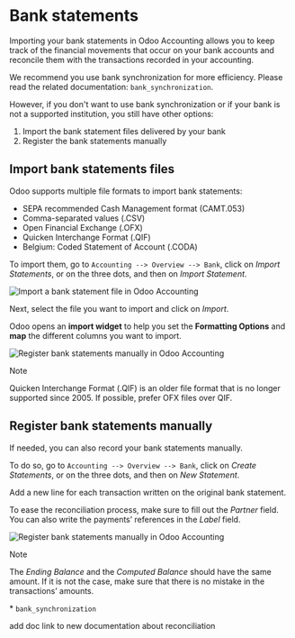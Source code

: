 # Bank statements

Importing your bank statements in Odoo Accounting allows you to keep
track of the financial movements that occur on your bank accounts and
reconcile them with the transactions recorded in your accounting.

We recommend you use bank synchronization for more efficiency. Please
read the related documentation: `bank_synchronization`.

However, if you don't want to use bank synchronization or if your bank
is not a supported institution, you still have other options:

1.  Import the bank statement files delivered by your bank
2.  Register the bank statements manually

## Import bank statements files

Odoo supports multiple file formats to import bank statements:

  - SEPA recommended Cash Management format (CAMT.053)
  - Comma-separated values (.CSV)
  - Open Financial Exchange (.OFX)
  - Quicken Interchange Format (.QIF)
  - Belgium: Coded Statement of Account (.CODA)

To import them, go to `Accounting --> Overview --> Bank`, click on
*Import Statements*, or on the three dots, and then on *Import
Statement*.

![Import a bank statement file in Odoo
Accounting](bank_statements/bank-statements-01.png)

Next, select the file you want to import and click on *Import*.

Odoo opens an **import widget** to help you set the **Formatting
Options** and **map** the different columns you want to import.

![Register bank statements manually in Odoo
Accounting](bank_statements/bank-statements-02.png)

<div class="note">

<div class="title">

Note

</div>

Quicken Interchange Format (.QIF) is an older file format that is no
longer supported since 2005. If possible, prefer OFX files over QIF.

</div>

## Register bank statements manually

If needed, you can also record your bank statements manually.

To do so, go to `Accounting --> Overview --> Bank`, click on *Create
Statements*, or on the three dots, and then on *New Statement*.

Add a new line for each transaction written on the original bank
statement.

To ease the reconciliation process, make sure to fill out the *Partner*
field. You can also write the payments’ references in the *Label* field.

![Register bank statements manually in Odoo
Accounting](bank_statements/bank-statements-03.png)

<div class="note">

<div class="title">

Note

</div>

The *Ending Balance* and the *Computed Balance* should have the same
amount. If it is not the case, make sure that there is no mistake in the
transactions’ amounts.

</div>

<div class="seealso">

\* `bank_synchronization`

</div>

<div class="todo">

add doc link to new documentation about reconciliation

</div>

